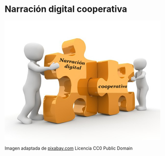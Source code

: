 # Narración digital cooperativa


![narracion](img/4_ndc.png)


Imagen adaptada de [pixabay.com](https://pixabay.com/es/rompecabezas-cooperaci%C3%B3n-asociaci%C3%B3n-1020011/) Licencia CC0 Public Domain



















